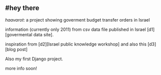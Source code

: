 #hey there
------------------
*haavarot*: a project showing goverment budget transfer orders in Israel

information (currently only 2011) from csv data file published in Israel [d1][govermental data site].

inspiration from [d2][Israel public knowledge workshop] and also this [d3][blog post]

Also my first Django project.

more info soon!

[d1]: http://data.gov.il/data
[d2]: http://blog.yeda.us/
[d3]: http://www.activismos.com/?p=6